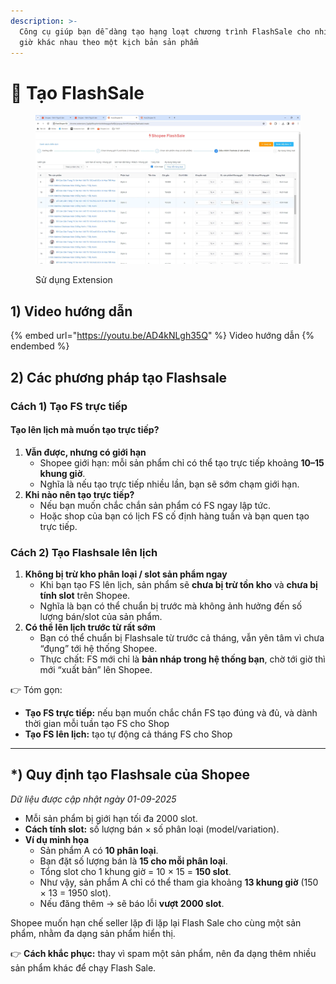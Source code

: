 ```yaml
---
description: >-
  Công cụ giúp bạn dễ dàng tạo hạng loạt chương trình FlashSale cho nhiều khung
  giờ khác nhau theo một kịch bản sản phẩm
---
```


# 🥂 Tạo FlashSale

<figure><img src="../../../.gitbook/assets/image (1) (1) (1) (1) (1) (1) (1) (1) (1) (1) (1).png" alt=""><figcaption><p>Sử dụng Extension</p></figcaption></figure>

## 1) Video hướng dẫn

{% embed url="https://youtu.be/AD4kNLgh35Q" %}
Video hướng dẫn
{% endembed %}

## 2) Các phương pháp tạo Flashsale

### Cách 1) Tạo FS trực tiếp

#### Tạo lên lịch mà muốn tạo trực tiếp?

1. **Vẫn được, nhưng có giới hạn**
   * Shopee giới hạn: mỗi sản phẩm chỉ có thể tạo trực tiếp khoảng **10–15 khung giờ**.
   * Nghĩa là nếu tạo trực tiếp nhiều lần, bạn sẽ sớm chạm giới hạn.
2. **Khi nào nên tạo trực tiếp?**
   * Nếu bạn muốn chắc chắn sản phẩm có FS ngay lập tức.
   * Hoặc shop của bạn có lịch FS cố định hàng tuần và bạn quen tạo trực tiếp.

### Cách 2) Tạo Flashsale lên lịch

1. **Không bị trừ kho phân loại / slot sản phẩm ngay**
   * Khi bạn tạo FS lên lịch, sản phẩm sẽ **chưa bị trừ tồn kho** và **chưa bị tính slot** trên Shopee.
   * Nghĩa là bạn có thể chuẩn bị trước mà không ảnh hưởng đến số lượng bán/slot của sản phẩm.
2. **Có thể lên lịch trước từ rất sớm**
   * Bạn có thể chuẩn bị Flashsale từ trước cả tháng, vẫn yên tâm vì chưa “đụng” tới hệ thống Shopee.
   * Thực chất: FS mới chỉ là **bản nháp trong hệ thống bạn**, chờ tới giờ thì mới “xuất bản” lên Shopee.

👉 Tóm gọn:

* **Tạo FS trực tiếp:** nếu bạn muốn chắc chắn FS tạo đúng và đủ, và dành thời gian mỗi tuần tạo FS cho Shop
* **Tạo FS lên lịch:** tạo tự động cả tháng FS cho Shop

***

## \*) Quy định tạo Flashsale của Shopee

_Dữ liệu được cập nhật ngày 01-09-2025_

* Mỗi sản phẩm bị giới hạn tối đa 2000 slot.
* **Cách tính slot:** số lượng bán × số phân loại (model/variation).
* **Ví dụ minh họa**
  * Sản phẩm A có **10 phân loại**.
  * Bạn đặt số lượng bán là **15 cho mỗi phân loại**.
  * Tổng slot cho 1 khung giờ = 10 × 15 = **150 slot**.
  * Như vậy, sản phẩm A chỉ có thể tham gia khoảng **13 khung giờ** (150 × 13 = 1950 slot).
  * Nếu đăng thêm → sẽ báo lỗi **vượt 2000 slot**.

Shopee muốn hạn chế seller lặp đi lặp lại Flash Sale cho cùng một sản phẩm, nhằm đa dạng sản phẩm hiển thị.

👉 **Cách khắc phục:** thay vì spam một sản phẩm, nên đa dạng thêm nhiều sản phẩm khác để chạy Flash Sale.
